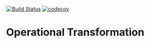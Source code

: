 [![Build Status](https://travis-ci.org/deamont66/operational-transformation.svg?branch=develop)](https://travis-ci.org/deamont66/operational-transformation)
[![codecov](https://codecov.io/gh/deamont66/operational-transformation/branch/develop/graph/badge.svg)](https://codecov.io/gh/deamont66/operational-transformation)

# Operational Transformation
